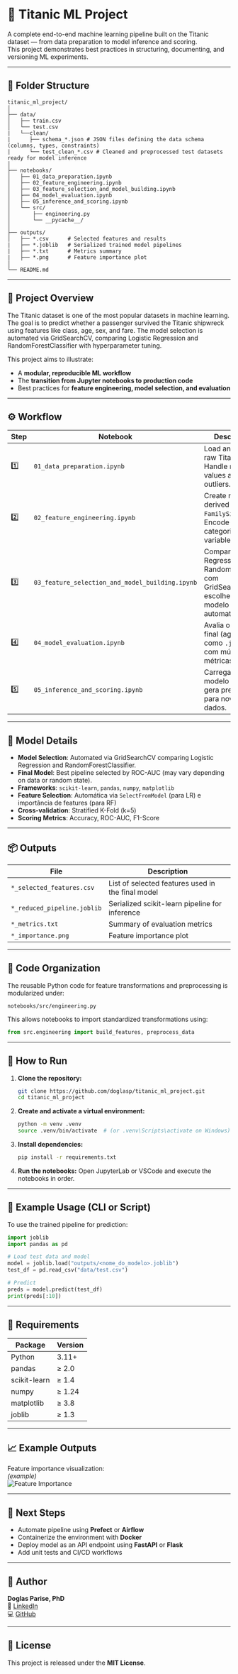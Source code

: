 # 🧠 Titanic ML Project

A complete end-to-end machine learning pipeline built on the Titanic dataset — from data preparation to model inference and scoring.  
This project demonstrates best practices in structuring, documenting, and versioning ML experiments.

---

## 📁 Folder Structure

```
titanic_ml_project/
│
├── data/
│   ├── train.csv
│   └── test.csv
|   └──clean/
|      ├── schema_*.json # JSON files defining the data schema (columns, types, constraints)
|      └── test_clean_*.csv # Cleaned and preprocessed test datasets ready for model inference
│
├── notebooks/
│   ├── 01_data_preparation.ipynb
│   ├── 02_feature_engineering.ipynb
│   ├── 03_feature_selection_and_model_building.ipynb
│   ├── 04_model_evaluation.ipynb
│   ├── 05_inference_and_scoring.ipynb
│   └── src/
│       ├── engineering.py
│       └── __pycache__/
│
├── outputs/
│   ├── *.csv      # Selected features and results
|   ├── *.joblib   # Serialized trained model pipelines
|   ├── *.txt      # Metrics summary
|   ├── *.png      # Feature importance plot
│
└── README.md
```

---

## 🧩 Project Overview

The Titanic dataset is one of the most popular datasets in machine learning.  
The goal is to predict whether a passenger survived the Titanic shipwreck using features like class, age, sex, and fare.
The model selection is automated via GridSearchCV, comparing Logistic Regression and RandomForestClassifier with hyperparameter tuning.

This project aims to illustrate:
- A **modular, reproducible ML workflow**
- The **transition from Jupyter notebooks to production code**
- Best practices for **feature engineering, model selection, and evaluation**

---

## ⚙️ Workflow

| Step | Notebook | Description |
|------|-----------|-------------|
| 1️⃣ | `01_data_preparation.ipynb` | Load and clean raw Titanic data. Handle missing values and outliers. |
| 2️⃣ | `02_feature_engineering.ipynb` | Create new derived feature `FamilySize`. Encode categorical variables. |
| 3️⃣ | `03_feature_selection_and_model_building.ipynb` | Compara Logistic Regression e RandomForest com GridSearchCV e escolhe o melhor modelo automaticamente. |
| 4️⃣ | `04_model_evaluation.ipynb` | Avalia o modelo final (agora salvo como `.joblib`) com múltiplas métricas. |
| 5️⃣ | `05_inference_and_scoring.ipynb` | Carrega o modelo `.joblib` e gera predições para novos dados. |

---

## 🧠 Model Details

- **Model Selection**: Automated via GridSearchCV comparing Logistic Regression and RandomForestClassifier.
- **Final Model**: Best pipeline selected by ROC-AUC (may vary depending on data or random state).
- **Frameworks**: `scikit-learn`, `pandas`, `numpy`, `matplotlib`
- **Feature Selection**: Automática via `SelectFromModel` (para LR) e importância de features (para RF)
- **Cross-validation**: Stratified K-Fold (k=5)
- **Scoring Metrics**: Accuracy, ROC-AUC, F1-Score

---

## 📦 Outputs

| File | Description |
|------|--------------|
| `*_selected_features.csv` | List of selected features used in the final model |
| `*_reduced_pipeline.joblib` | Serialized scikit-learn pipeline for inference |
| `*_metrics.txt` | Summary of evaluation metrics |
| `*_importance.png` | Feature importance plot |

---

## 🧰 Code Organization

The reusable Python code for feature transformations and preprocessing is modularized under:
```
notebooks/src/engineering.py
```
This allows notebooks to import standardized transformations using:
```python
from src.engineering import build_features, preprocess_data
```

---

## 🚀 How to Run

1. **Clone the repository:**
   ```bash
   git clone https://github.com/doglasp/titanic_ml_project.git
   cd titanic_ml_project
   ```

2. **Create and activate a virtual environment:**
   ```bash
   python -m venv .venv
   source .venv/bin/activate  # (or .venv\Scripts\activate on Windows)
   ```

3. **Install dependencies:**
   ```bash
   pip install -r requirements.txt
   ```

4. **Run the notebooks:**
   Open JupyterLab or VSCode and execute the notebooks in order.

---

## 🧪 Example Usage (CLI or Script)

To use the trained pipeline for prediction:

```python
import joblib
import pandas as pd

# Load test data and model
model = joblib.load("outputs/<nome_do_modelo>.joblib")
test_df = pd.read_csv("data/test.csv")

# Predict
preds = model.predict(test_df)
print(preds[:10])
```

---

## 🧾 Requirements

| Package | Version |
|----------|----------|
| Python | 3.11+ |
| pandas | ≥ 2.0 |
| scikit-learn | ≥ 1.4 |
| numpy | ≥ 1.24 |
| matplotlib | ≥ 3.8 |
| joblib | ≥ 1.3 |

---

## 📈 Example Outputs

Feature importance visualization:  
*(example)*  
![Feature Importance](outputs/titanic_feature_sel_20251015-143210_importance.png)

---

## 🧭 Next Steps

- Automate pipeline using **Prefect** or **Airflow**
- Containerize the environment with **Docker**
- Deploy model as an API endpoint using **FastAPI** or **Flask**
- Add unit tests and CI/CD workflows

---

## 👤 Author

**Doglas Parise, PhD**    
🔗 [LinkedIn](https://www.linkedin.com/in/doglas-parise)  
💻 [GitHub](https://github.com/doglasp)

---

## 📝 License

This project is released under the **MIT License**.

